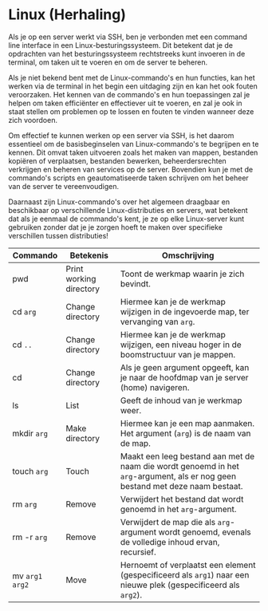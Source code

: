 # Linux (Herhaling)

Als je op een server werkt via SSH, ben je verbonden met een command line interface in een Linux-besturingssysteem. Dit betekent dat je de opdrachten van het besturingssysteem rechtstreeks kunt invoeren in de terminal, om taken uit te voeren en om de server te beheren.

Als je niet bekend bent met de Linux-commando's en hun functies, kan het werken via de terminal in het begin een uitdaging zijn en kan het ook fouten veroorzaken. Het kennen van de commando's en hun toepassingen zal je helpen om taken efficiënter en effectiever uit te voeren, en zal je ook in staat stellen om problemen op te lossen en fouten te vinden wanneer deze zich voordoen.

Om effectief te kunnen werken op een server via SSH, is het daarom essentieel om de basisbeginselen van Linux-commando's te begrijpen en te kennen. Dit omvat taken uitvoeren zoals het maken van mappen, bestanden kopiëren of verplaatsen, bestanden bewerken, beheerdersrechten verkrijgen en beheren van services op de server. Bovendien kun je met de commando's scripts en geautomatiseerde taken schrijven om het beheer van de server te vereenvoudigen.

Daarnaast zijn Linux-commando's over het algemeen draagbaar en beschikbaar op verschillende Linux-distributies en servers, wat betekent dat als je eenmaal de commando's kent, je ze op elke Linux-server kunt gebruiken zonder dat je je zorgen hoeft te maken over specifieke verschillen tussen distributies!

| Commando         | Betekenis               | Omschrijving                                                                                                                   |
| ---------------- | ----------------------- | ------------------------------------------------------------------------------------------------------------------------------ |
| pwd              | Print working directory | Toont de werkmap waarin je zich bevindt.                                                                                       |
| cd `arg`         | Change directory        | Hiermee kan je de werkmap wijzigen in de ingevoerde map, ter vervanging van `arg`.                                             |
| cd `..`          | Change directory        | Hiermee kan je de werkmap wijzigen, een niveau hoger in de boomstructuur van je mappen.                                        |
| cd               | Change directory        | Als je geen argument opgeeft, kan je naar de hoofdmap van je server (home) navigeren.                                          |
| ls               | List                    | Geeft de inhoud van je werkmap weer.                                                                                           |
| mkdir `arg`      | Make directory          | Hiermee kan je een map aanmaken. Het argument (`arg`) is de naam van de map.                                                   |
| touch `arg`      | Touch                   | Maakt een leeg bestand aan met de naam die wordt genoemd in het `arg`-argument, als er nog geen bestand met deze naam bestaat. |
| rm `arg`         | Remove                  | Verwijdert het bestand dat wordt genoemd in het `arg`-argument.                                                                |
| rm -r `arg`      | Remove                  | Verwijdert de map die als `arg`-argument wordt genoemd, evenals de volledige inhoud ervan, recursief.                          |
| mv `arg1` `arg2` | Move                    | Hernoemt of verplaatst een element (gespecificeerd als `arg1`) naar een nieuwe plek (gespecificeerd als `arg2`).               |
